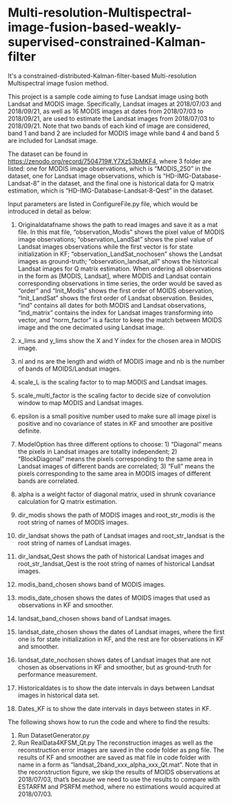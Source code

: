 # Multi-resolution-Multispectral-image-fusion-based-weakly-supervised-constrained-Kalman-filter
It's a constrained-distributed-Kalman-filter-based Multi-resolution Multispectral image fusion method.

This project is a sample code aiming to fuse Landsat image using both Landsat and MODIS image. Specifically, Landsat images at 2018/07/03 and 2018/09/21, as well as 16 MODIS images at dates from 2018/07/03 to 2018/09/21, are used to estimate the Landsat images from 2018/07/03 to 2018/09/21. Note that two bands of each kind of image are considered, band 1 and band 2 are included for MODIS image while band 4 and band 5 are included for Landsat image.

The dataset can be found in https://zenodo.org/record/7504719#.Y7Xz53bMKF4, where 3 folder are listed: one for MODIS image observations, which is “MODIS_250” in the dataset, one for Landsat image observations, which is “HD-IMG-Database-Landsat-8” in the dataset, and the final one is historical data for Q matrix estimation, which is “HD-IMG-Database-Landsat-8-Qest” in the dataset.

Input parameters are listed in ConfigureFile.py file, which would be introduced in detail as below:
 1) Originaldatafname shows the path to read images and save it as a mat file. In this mat file, “observation_Modis” shows the pixel value of MODIS image observations; “observation_LandSat” shows the pixel value of Landsat images observations while the first vector is for state initialization in KF; “observation_LandSat_nochosen” shows the Landsat images as ground-truth; “observation_landsat_all” shows the historical Landsat images for Q matrix estimation. When ordering all observations in the form as [MODIS, Landsat], where MODIS and Landsat contain corresponding observations in time series, the order would be saved as “order” and “Init_Modis” shows the first order of MOIDS observation, “Init_LandSat” shows the first order of Landsat observation. Besides, “ind” contains all dates for both MODIS and Landsat observations, “ind_matrix” contains the index for Landsat images transforming into vector, and “norm_factor” is a factor to keep the match between MOIDS image and the one decimated using Landsat image.
2) x_lims and y_lims show the X and Y index for the chosen area in MODIS image.

3) nl and ns are the length and width of MODIS image and nb is the number of bands of MOIDS/Landsat images.

4) scale_L is the scaling factor to to map MODIS and Landsat images.

5) scale_multi_factor is the scaling factor to decide size of convolution window to map MODIS and Landsat images.

6) epsilon is a small positive number used to make sure all image pixel is positive and no covariance of states in KF and smoother are positive definite.

7) ModelOption has three different options to choose: 1) “Diagonal” means the pixels in Landsat images are totallty independent; 2) “BlockDiagonal” means the pixels corresponding to the same area in Landsat images of different bands are correlated; 3) “Full” means the pixels corresponding to the same area in MODIS images of different bands are correlated.

8) alpha is a weight factor of diagonal matrix, used in shrunk covariance calculation for Q matrix estimation.

9) dir_modis shows the path of MODIS images and root_str_modis is the root string of names of MODIS images.

10) dir_landsat shows the path of Landsat images and root_str_landsat is the root string of names of Landsat images.

11) dir_landsat_Qest shows the path of historical Landsat images and root_str_landsat_Qest is the root string of names of historical Landsat images.

12) modis_band_chosen shows band of MODIS images. 

13) modis_date_chosen shows the dates of MOIDS images that used as observations in KF and smoother.

14) landsat_band_chosen shows band of Landsat images. 

15) landsat_date_chosen shows the dates of Landsat images, where the first one is for state initialization in KF, and the rest are for observations in KF and smoother.
16) landsat_date_nochosen shows dates of Landsat images that are not chosen as observations in KF and smoother, but as ground-truth for performance measurement.
17) Historicaldates is to show the date intervals in days between Landsat images in historical data set.
18) Dates_KF is to show the date intervals in days between states in KF.

The following shows how to run the code and where to find the results:
1)	Run DatasetGenerator.py 
2)	Run RealData4KFSM_Qt.py
The reconstruction images as well as the reconstruction error images are saved in the code folder as png file. The results of KF and smoother are saved as mat file in code folder with name in a form as “landsat_2band_xxx_alpha_xxx_Qt.mat”.
Note that in the reconstruction figure, we skip the results of MOIDS observations at 2018/07/03, that’s because we need to use the results to compare with ESTARFM and PSRFM method, where no estimations would acquired at 2018/07/03. 



